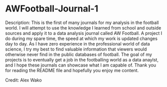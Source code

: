 # AWFootball-Journal-1

Description:
This is the first of many journals for my analysis in the football world.
I will attempt to use the knowledge I learned from school and outside sources and apply it to a data analysis journal called AW Football.
A project I do during my spare time, the speed at which my work is updated changes day to day.
As I have zero experience in the professional world of data science, I try my best to find valuable information that viewers would otherwise never find 
in the public databases of football.
The goal of my projects is to eventually get a job in the footballing world as a data anaylst, and I hope these journals can showcase what I am capable of.
Thank you for reading the README file and hopefully you enjoy me content.

Credit:
Alex Wako
